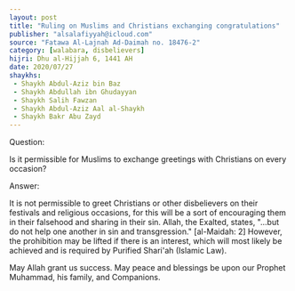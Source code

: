 ```yaml
---
layout: post
title: "Ruling on Muslims and Christians exchanging congratulations"
publisher: "alsalafiyyah@icloud.com"
source: "Fatawa Al-Lajnah Ad-Daimah no. 18476-2"
category: [walabara, disbelievers]
hijri: Dhu al-Hijjah 6, 1441 AH
date: 2020/07/27
shaykhs: 
 - Shaykh Abdul-Aziz bin Baz
 - Shaykh Abdullah ibn Ghudayyan
 - Shaykh Salih Fawzan
 - Shaykh Abdul-Aziz Aal al-Shaykh
 - Shaykh Bakr Abu Zayd
---
```


Question: 

Is it permissible for Muslims to exchange greetings with Christians on every occasion?
 
Answer:

It is not permissible to greet Christians or other disbelievers on their festivals and religious occasions, for this will be a sort of encouraging them in their falsehood and sharing in their sin. Allah, the Exalted, states, "...but do not help one another in sin and transgression." [al-Maidah: 2] However, the prohibition may be lifted if there is an interest, which will most likely be achieved and is required by Purified Shari'ah (Islamic Law).

May Allah grant us success. May peace and blessings be upon our Prophet Muhammad, his family, and Companions.
